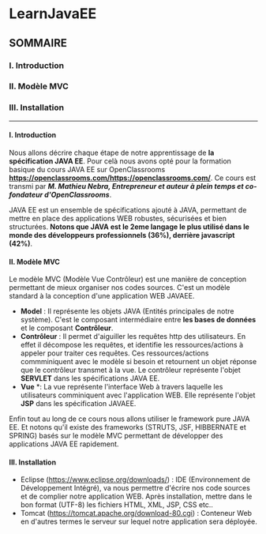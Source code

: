 # LearnJavaEE
## SOMMAIRE
<a name="introduction"></a>
### I. Introduction
<a name="modele-mvc"></a>
### II. Modèle MVC
<a name="Installation"></a>
### III. Installation
***
#### I. Introduction
Nous allons décrire chaque étape de notre apprentissage de **la spécification JAVA EE**. 
Pour celà nous avons opté pour la formation basique du cours JAVA EE sur OpenClassrooms **https://openclassrooms.com/https://openclassrooms.com/**. 
Ce cours est transmi par ***M. Mathieu Nebra, Entrepreneur et auteur à plein temps et co-fondateur d'OpenClassrooms***. 

JAVA EE est un ensemble de spécifications ajouté à JAVA, permettant de mettre en place des applications WEB robustes, sécurisées et bien structurées. 
**Notons que JAVA est le 2eme langage le plus utilisé dans le monde des développeurs professionnels (36%), derrière javascript (42%)**. 

#### II. Modèle MVC
Le modèle MVC (Modèle Vue Contrôleur) est une manière de conception permettant de mieux organiser nos codes sources. C'est un modèle standard à la conception d'une application WEB JAVAEE. 

* **Model** : Il représente les objets JAVA (Entités principales de notre système).
C'est le composant intermédiaire entre **les bases de données** et le composant **Contrôleur**. 
* **Contrôleur** : Il permet d'aiguiller les requêtes http des utilisateurs. En effet il décompose les requêtes, et identifie les ressources/actions à appeler pour traiter ces requêtes.
Ces ressources/actions commminiquent avec le modèle si besoin et retournent un objet réponse que le contrôleur transmet à la vue. 
Le contrôleur représente l'objet **SERVLET** dans les spécifications JAVA EE. 
* **Vue** *: La vue représente l'interface Web à travers laquelle les utilisateurs comminiquent avec l'application WEB. Elle représente l'objet **JSP** dans les spécification JAVAEE.

Enfin tout au long de ce cours nous allons utiliser le framework pure JAVA EE. Et notons qu'il existe des frameworks (STRUTS, JSF, HIBBERNATE et SPRING) basés sur le modèle MVC permettant de développer des applications JAVA EE rapidement.

#### III. Installation
* Eclipse (https://www.eclipse.org/downloads/) : IDE (Environnement de Développement Intégré), va nous permettre d'écrire nos code sources et de complier notre application WEB. 
Après installation, mettre dans le bon format (UTF-8) les fichiers HTML, XML, JSP, CSS etc..
* Tomcat (https://tomcat.apache.org/download-80.cgi) : Conteneur Web en d'autres termes le serveur sur lequel notre application sera déployée.  



